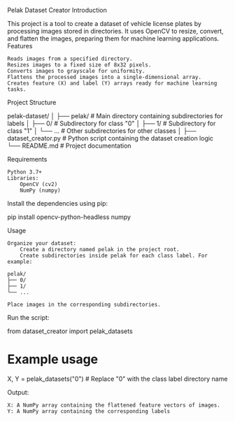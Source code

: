 Pelak Dataset Creator
Introduction

This project is a tool to create a dataset of vehicle license plates by processing images stored in directories. It uses OpenCV to resize, convert, and flatten the images, preparing them for machine learning applications.
Features

    Reads images from a specified directory.
    Resizes images to a fixed size of 8x32 pixels.
    Converts images to grayscale for uniformity.
    Flattens the processed images into a single-dimensional array.
    Creates feature (X) and label (Y) arrays ready for machine learning tasks.

Project Structure

pelak-dataset/
│
├── pelak/                   # Main directory containing subdirectories for labels
│   ├── 0/                   # Subdirectory for class "0"
│   ├── 1/                   # Subdirectory for class "1"
│   └── ...                  # Other subdirectories for other classes
│
├── dataset_creator.py       # Python script containing the dataset creation logic
└── README.md                # Project documentation

Requirements

    Python 3.7+
    Libraries:
        OpenCV (cv2)
        NumPy (numpy)

Install the dependencies using pip:

pip install opencv-python-headless numpy

Usage

    Organize your dataset:
        Create a directory named pelak in the project root.
        Create subdirectories inside pelak for each class label. For example:

    pelak/
    ├── 0/
    ├── 1/
    └── ...

    Place images in the corresponding subdirectories.

Run the script:

from dataset_creator import pelak_datasets

# Example usage
X, Y = pelak_datasets("0")  # Replace "0" with the class label directory name

Output:

    X: A NumPy array containing the flattened feature vectors of images.
    Y: A NumPy array containing the corresponding labels